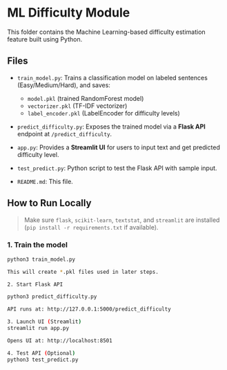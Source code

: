 # ML Difficulty Module

This folder contains the Machine Learning-based difficulty estimation feature built using Python.

## Files
- `train_model.py`: Trains a classification model on labeled sentences (Easy/Medium/Hard), and saves:
  - `model.pkl` (trained RandomForest model)
  - `vectorizer.pkl` (TF-IDF vectorizer)
  - `label_encoder.pkl` (LabelEncoder for difficulty levels)

- `predict_difficulty.py`: Exposes the trained model via a **Flask API** endpoint at `/predict_difficulty`.

- `app.py`: Provides a **Streamlit UI** for users to input text and get predicted difficulty level.

- `test_predict.py`: Python script to test the Flask API with sample input.

- `README.md`: This file.

## How to Run Locally

> Make sure `flask`, `scikit-learn`, `textstat`, and `streamlit` are installed (`pip install -r requirements.txt` if available).

### 1. Train the model

```bash
python3 train_model.py

This will create *.pkl files used in later steps.

2. Start Flask API

python3 predict_difficulty.py

API runs at: http://127.0.0.1:5000/predict_difficulty

3. Launch UI (Streamlit)
streamlit run app.py

Opens UI at: http://localhost:8501

4. Test API (Optional)
python3 test_predict.py

